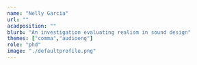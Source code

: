 ```yaml
---
name: "Nelly Garcia"
url: ""
acadposition: ""
blurb: "An investigation evaluating realism in sound design"
themes: ["comma","audioeng"]
role: "phd"
image: "./defaultprofile.png"
---
```

